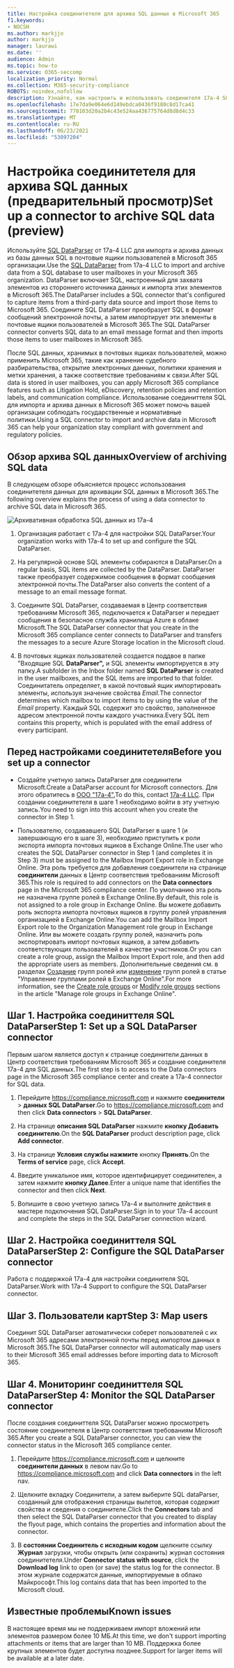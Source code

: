 ```yaml
---
title: Настройка соединитетеля для архива SQL данных в Microsoft 365
f1.keywords:
- NOCSH
ms.author: markjjo
author: markjjo
manager: laurawi
ms.date: ''
audience: Admin
ms.topic: how-to
ms.service: O365-seccomp
localization_priority: Normal
ms.collection: M365-security-compliance
ROBOTS: noindex,nofollow
description: Узнайте, как настроить и использовать соединителя 17a-4 SQL DataParser для импорта и архива данных SQL в Microsoft 365.
ms.openlocfilehash: 17e7da9e064e6d149ebdca0436f9180c8d17ca41
ms.sourcegitcommit: 778103d20a2b4c43e524aa436775764d8d8d4c33
ms.translationtype: MT
ms.contentlocale: ru-RU
ms.lasthandoff: 06/23/2021
ms.locfileid: "53097204"
---
```

# <a name="set-up-a-connector-to-archive-sql-data-preview"></a><span data-ttu-id="c488a-103">Настройка соединитетеля для архива SQL данных (предварительный просмотр)</span><span class="sxs-lookup"><span data-stu-id="c488a-103">Set up a connector to archive SQL data (preview)</span></span>

<span data-ttu-id="c488a-104">Используйте [SQL DataParser](https://www.17a-4.com/sql-dataparser/) от 17a-4 LLC для импорта и архива данных из базы данных SQL в почтовые ящики пользователей в Microsoft 365 организации.</span><span class="sxs-lookup"><span data-stu-id="c488a-104">Use the [SQL DataParser](https://www.17a-4.com/sql-dataparser/) from 17a-4 LLC to import and archive data from a SQL database to user mailboxes in your Microsoft 365 organization.</span></span> <span data-ttu-id="c488a-105">DataParser включает SQL, настроенный для захвата элементов из стороннего источника данных и импорта этих элементов в Microsoft 365.</span><span class="sxs-lookup"><span data-stu-id="c488a-105">The DataParser includes a SQL connector that's configured to capture items from a third-party data source and import those items to Microsoft 365.</span></span> <span data-ttu-id="c488a-106">Соедините SQL DataParser преобразует SQL в формат сообщений электронной почты, а затем импортирует эти элементы в почтовые ящики пользователей в Microsoft 365.</span><span class="sxs-lookup"><span data-stu-id="c488a-106">The SQL DataParser connector converts SQL data to an email message format and then imports those items to user mailboxes in Microsoft 365.</span></span>

<span data-ttu-id="c488a-107">После SQL данных, хранимых в почтовых ящиках пользователей, можно применить Microsoft 365, такие как хранение судебного разбирательства, открытие электронных данных, политики хранения и метки хранения, а также соответствие требованиям к связи.</span><span class="sxs-lookup"><span data-stu-id="c488a-107">After SQL data is stored in user mailboxes, you can apply Microsoft 365 compliance features such as Litigation Hold, eDiscovery, retention policies and retention labels, and communication compliance.</span></span> <span data-ttu-id="c488a-108">Использование соединиттеля SQL для импорта и архива данных в Microsoft 365 может помочь вашей организации соблюдать государственные и нормативные политики.</span><span class="sxs-lookup"><span data-stu-id="c488a-108">Using a SQL connector to import and archive data in Microsoft 365 can help your organization stay compliant with government and regulatory policies.</span></span>

## <a name="overview-of-archiving-sql-data"></a><span data-ttu-id="c488a-109">Обзор архива SQL данных</span><span class="sxs-lookup"><span data-stu-id="c488a-109">Overview of archiving SQL data</span></span>

<span data-ttu-id="c488a-110">В следующем обзоре объясняется процесс использования соединитетеля данных для архивации SQL данных в Microsoft 365.</span><span class="sxs-lookup"><span data-stu-id="c488a-110">The following overview explains the process of using a data connector to archive SQL data in Microsoft 365.</span></span>

![Архивативная обработка SQL данных из 17a-4](../media/SQLDatabaseDataParserConnectorWorkflow.png)

1. <span data-ttu-id="c488a-112">Организация работает с 17a-4 для настройки SQL DataParser.</span><span class="sxs-lookup"><span data-stu-id="c488a-112">Your organization works with 17a-4 to set up and configure the SQL DataParser.</span></span>

2. <span data-ttu-id="c488a-113">На регулярной основе SQL элементы собираются в DataParser.</span><span class="sxs-lookup"><span data-stu-id="c488a-113">On a regular basis, SQL items are collected by the DataParser.</span></span> <span data-ttu-id="c488a-114">DataParser также преобразует содержимое сообщения в формат сообщения электронной почты.</span><span class="sxs-lookup"><span data-stu-id="c488a-114">The DataParser also converts the content of a message to an email message format.</span></span>

3. <span data-ttu-id="c488a-115">Соедините SQL DataParser, создаваемая в Центр соответствия требованиям Microsoft 365, подключается к DataParser и передает сообщения в безопасное служба хранилища Azure в облаке Microsoft.</span><span class="sxs-lookup"><span data-stu-id="c488a-115">The SQL DataParser connector that you create in the Microsoft 365 compliance center connects to DataParser and transfers the messages to a secure Azure Storage location in the Microsoft cloud.</span></span>

4. <span data-ttu-id="c488a-116">В почтовых ящиках пользователей создается поддвое в папке "Входящие SQL **DataParser",** и SQL элементы импортируется в эту папку.</span><span class="sxs-lookup"><span data-stu-id="c488a-116">A subfolder in the Inbox folder named **SQL DataParser** is created in the user mailboxes, and the SQL items are imported to that folder.</span></span> <span data-ttu-id="c488a-117">Соединитатель определяет, в какой почтовый ящик импортировать элементы, используя значение свойства *Email.*</span><span class="sxs-lookup"><span data-stu-id="c488a-117">The connector determines which mailbox to import items to by using the value of the *Email* property.</span></span> <span data-ttu-id="c488a-118">Каждый SQL содержит это свойство, заполненное адресом электронной почты каждого участника.</span><span class="sxs-lookup"><span data-stu-id="c488a-118">Every SQL item contains this property, which is populated with the email address of every participant.</span></span>

## <a name="before-you-set-up-a-connector"></a><span data-ttu-id="c488a-119">Перед настройками соединитетеля</span><span class="sxs-lookup"><span data-stu-id="c488a-119">Before you set up a connector</span></span>

- <span data-ttu-id="c488a-120">Создайте учетную запись DataParser для соединители Microsoft.</span><span class="sxs-lookup"><span data-stu-id="c488a-120">Create a DataParser account for Microsoft connectors.</span></span> <span data-ttu-id="c488a-121">Для этого обратитесь в [ООО "17a-4".](https://www.17a-4.com/contact/)</span><span class="sxs-lookup"><span data-stu-id="c488a-121">To do this, contact [17a-4 LLC](https://www.17a-4.com/contact/).</span></span> <span data-ttu-id="c488a-122">При создании соединитетеля в шаге 1 необходимо войти в эту учетную запись.</span><span class="sxs-lookup"><span data-stu-id="c488a-122">You need to sign into this account when you create the connector in Step 1.</span></span>

- <span data-ttu-id="c488a-123">Пользователю, создававшего SQL DataParser в шаге 1 (и завершающую его в шаге 3), необходимо приступить к роли экспорта импорта почтовых ящиков в Exchange Online.</span><span class="sxs-lookup"><span data-stu-id="c488a-123">The user who creates the SQL DataParser connector in Step 1 (and completes it in Step 3) must be assigned to the Mailbox Import Export role in Exchange Online.</span></span> <span data-ttu-id="c488a-124">Эта роль требуется для добавления соединители на странице **соединители** данных в Центр соответствия требованиям Microsoft 365.</span><span class="sxs-lookup"><span data-stu-id="c488a-124">This role is required to add connectors on the **Data connectors** page in the Microsoft 365 compliance center.</span></span> <span data-ttu-id="c488a-125">По умолчанию эта роль не назначена группе ролей в Exchange Online.</span><span class="sxs-lookup"><span data-stu-id="c488a-125">By default, this role is not assigned to a role group in Exchange Online.</span></span> <span data-ttu-id="c488a-126">Вы можете добавить роль экспорта импорта почтовых ящиков в группу ролей управления организацией в Exchange Online.</span><span class="sxs-lookup"><span data-stu-id="c488a-126">You can add the Mailbox Import Export role to the Organization Management role group in Exchange Online.</span></span> <span data-ttu-id="c488a-127">Или вы можете создать группу ролей, назначить роль экспортировать импорт почтовых ящиков, а затем добавить соответствующих пользователей в качестве участников.</span><span class="sxs-lookup"><span data-stu-id="c488a-127">Or you can create a role group, assign the Mailbox Import Export role, and then add the appropriate users as members.</span></span> <span data-ttu-id="c488a-128">Дополнительные сведения см. в разделах [Создание](/Exchange/permissions-exo/role-groups#create-role-groups) групп ролей или [изменение](/Exchange/permissions-exo/role-groups#modify-role-groups) групп ролей в статье "Управление группами ролей в Exchange Online".</span><span class="sxs-lookup"><span data-stu-id="c488a-128">For more information, see the [Create role groups](/Exchange/permissions-exo/role-groups#create-role-groups) or [Modify role groups](/Exchange/permissions-exo/role-groups#modify-role-groups) sections in the article "Manage role groups in Exchange Online".</span></span>

## <a name="step-1-set-up-a-sql-dataparser-connector"></a><span data-ttu-id="c488a-129">Шаг 1. Настройка соединиттеля SQL DataParser</span><span class="sxs-lookup"><span data-stu-id="c488a-129">Step 1: Set up a SQL DataParser connector</span></span>

<span data-ttu-id="c488a-130">Первым шагом является доступ к странице соединители данных в Центр соответствия требованиям Microsoft 365 и создание соединителя 17a-4 для SQL данных.</span><span class="sxs-lookup"><span data-stu-id="c488a-130">The first step is to access to the Data connectors page in the Microsoft 365 compliance center and create a 17a-4 connector for SQL data.</span></span>

1. <span data-ttu-id="c488a-131">Перейдите <https://compliance.microsoft.com> и нажмите **соединители**  >  **данных SQL DataParser**.</span><span class="sxs-lookup"><span data-stu-id="c488a-131">Go to <https://compliance.microsoft.com> and then click **Data connectors** > **SQL DataParser**.</span></span>

2. <span data-ttu-id="c488a-132">На странице **описания SQL DataParser** нажмите **кнопку Добавить соединителю**.</span><span class="sxs-lookup"><span data-stu-id="c488a-132">On the **SQL DataParser** product description page, click **Add connector**.</span></span>

3. <span data-ttu-id="c488a-133">На странице **Условия службы нажмите** кнопку **Принять**.</span><span class="sxs-lookup"><span data-stu-id="c488a-133">On the **Terms of service** page, click **Accept**.</span></span>

4. <span data-ttu-id="c488a-134">Введите уникальное имя, которое идентифицирует соединителен, а затем нажмите **кнопку Далее**.</span><span class="sxs-lookup"><span data-stu-id="c488a-134">Enter a unique name that identifies the connector and then click **Next**.</span></span>

5. <span data-ttu-id="c488a-135">Вопишите в свою учетную запись 17a-4 и выполните действия в мастере подключения SQL DataParser.</span><span class="sxs-lookup"><span data-stu-id="c488a-135">Sign in to your 17a-4 account and complete the steps in the SQL DataParser connection wizard.</span></span>

## <a name="step-2-configure-the-sql-dataparser-connector"></a><span data-ttu-id="c488a-136">Шаг 2. Настройка соединиттеля SQL DataParser</span><span class="sxs-lookup"><span data-stu-id="c488a-136">Step 2: Configure the SQL DataParser connector</span></span>

<span data-ttu-id="c488a-137">Работа с поддержкой 17a-4 для настройки соединителя SQL DataParser.</span><span class="sxs-lookup"><span data-stu-id="c488a-137">Work with 17a-4 Support to configure the SQL DataParser connector.</span></span>

## <a name="step-3-map-users"></a><span data-ttu-id="c488a-138">Шаг 3. Пользователи карт</span><span class="sxs-lookup"><span data-stu-id="c488a-138">Step 3: Map users</span></span>

<span data-ttu-id="c488a-139">Соединит SQL DataParser автоматически соберет пользователей с их Microsoft 365 адресами электронной почты перед импортом данных в Microsoft 365.</span><span class="sxs-lookup"><span data-stu-id="c488a-139">The SQL DataParser connector will automatically map users to their Microsoft 365 email addresses before importing data to Microsoft 365.</span></span>

## <a name="step-4-monitor-the-sql-dataparser-connector"></a><span data-ttu-id="c488a-140">Шаг 4. Мониторинг соединиттеля SQL DataParser</span><span class="sxs-lookup"><span data-stu-id="c488a-140">Step 4: Monitor the SQL DataParser connector</span></span>

<span data-ttu-id="c488a-141">После создания соединиттеля SQL DataParser можно просмотреть состояние соединитетеля в Центр соответствия требованиям Microsoft 365.</span><span class="sxs-lookup"><span data-stu-id="c488a-141">After you create a SQL DataParser connector, you can view the connector status in the Microsoft 365 compliance center.</span></span>

1. <span data-ttu-id="c488a-142">Перейдите <https://compliance.microsoft.com> и щелкните **соединители данных** в левом nav.</span><span class="sxs-lookup"><span data-stu-id="c488a-142">Go to <https://compliance.microsoft.com> and click **Data connectors** in the left nav.</span></span>

2. <span data-ttu-id="c488a-143">Щелкните  вкладку Соединители, а затем выберите SQL dataParser, созданный для отображения страницы вылетов, которая содержит свойства и сведения о соединителе.</span><span class="sxs-lookup"><span data-stu-id="c488a-143">Click the **Connectors** tab and then select the SQL DataParser connector that you created to display the flyout page, which contains the properties and information about the connector.</span></span>

3. <span data-ttu-id="c488a-144">В **состоянии Соединитель с исходным кодом** щелкните ссылку **Журнал** загрузки, чтобы открыть (или сохранить) журнал состояния соединитетеля.</span><span class="sxs-lookup"><span data-stu-id="c488a-144">Under **Connector status with source**, click the **Download log** link to open (or save) the status log for the connector.</span></span> <span data-ttu-id="c488a-145">В этом журнале содержатся данные, импортируемые в облако Майкрософт.</span><span class="sxs-lookup"><span data-stu-id="c488a-145">This log contains data that has been imported to the Microsoft cloud.</span></span>

## <a name="known-issues"></a><span data-ttu-id="c488a-146">Известные проблемы</span><span class="sxs-lookup"><span data-stu-id="c488a-146">Known issues</span></span>

<span data-ttu-id="c488a-147">В настоящее время мы не поддерживаем импорт вложений или элементов размером более 10 МБ.</span><span class="sxs-lookup"><span data-stu-id="c488a-147">At this time, we don't support importing attachments or items that are larger than 10 MB.</span></span> <span data-ttu-id="c488a-148">Поддержка более крупных элементов будет доступна позднее.</span><span class="sxs-lookup"><span data-stu-id="c488a-148">Support for larger items will be available at a later date.</span></span>
